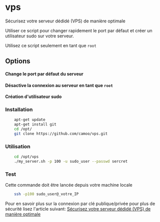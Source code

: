 # vps
Sécurisez votre serveur dédidé (VPS) de manière optimale

Utiliser ce script pour changer rapidement le port par défaut et créer un utilisateur sudo sur votre serveur.

Utilisez ce script seulement en tant que `root`

## Options
#### Change le port par défaut du serveur
#### Désactive la connexion au serveur en tant que `root`
#### Création d'utilisateur sudo


### Installation
```bash
	apt-get update
	apt-get install git
	cd /opt/
	git clone https://github.com/camoo/vps.git
  ```

### Utilisation
```bash
	cd /opt/vps
	./my_server.sh -p 100 -u sudo_user --passwd sercret
  ```
### Test
Cette commande doit être lancée depuis votre machine locale
```bash
	ssh -p100 sudo_user@_votre_IP
  ```

Pour en savoir plus sur la connexion par clé publique/privée pour plus de sécurité lisez l'article suivant: [Sécurisez votre serveur dédidé (VPS) de manière optimale](https://www.camoo.hosting/blog/13/securisez-votre-serveur-dedie.html)
